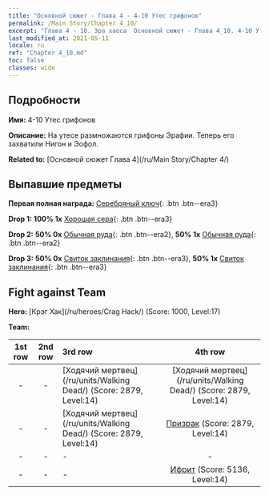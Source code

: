 ```yaml
---
title: "Основной сюжет - Глава 4 - 4-10 Утес грифонов"
permalink: /Main Story/Chapter 4_10/
excerpt: "Глава 4 - 10. Эра хаоса  Основной сюжет - Глава 4_10. 4-10 Утес грифонов"
last_modified_at: 2021-05-11
locale: ru
ref: "Chapter 4_10.md"
toc: false
classes: wide
---
```


## Подробности

 **Имя:** 4-10 Утес грифонов

 **Описание:** На утесе размножаются грифоны Эрафии. Теперь его захватили Нигон и Эофол.

 **Related to:** [Основной сюжет Глава 4](/ru/Main Story/Chapter 4/)

## Выпавшие предметы

 **Первая полная награда:** [Серебряный ключ](/ItemsRU/con_693/){: .btn .btn--era3}

 **Drop 1:** **100% 1x** [Хорошая сера](/ItemsRU/mat_15/){: .btn .btn--era3}

 **Drop 2:** **50% 0x** [Обычная руда](/ItemsRU/mat_6/){: .btn .btn--era2}, **50% 1x** [Обычная руда](/ItemsRU/mat_6/){: .btn .btn--era2}

 **Drop 3:** **50% 0x** [Свиток заклинания](/ItemsRU/con_694/){: .btn .btn--era3}, **50% 1x** [Свиток заклинания](/ItemsRU/con_694/){: .btn .btn--era3}


## Fight against Team
 **Hero:** [Крэг Хак](/ru/heroes/Crag Hack/) (Score: 1000, Level:17)

 **Team:**


  | 1st row | 2nd row | 3rd row | 4th row |
  |:----:|:----:|:----|:----:|
  | - | - | [Ходячий мертвец](/ru/units/Walking Dead/) (Score: 2879, Level:14)  | [Ходячий мертвец](/ru/units/Walking Dead/) (Score: 2879, Level:14)  |
  | - | - | [Ходячий мертвец](/ru/units/Walking Dead/) (Score: 2879, Level:14)  | [Призрак](/ru/units/Wight/) (Score: 2879, Level:14)  |
  | - | - | - | - |
  | - | - | - | [Ифрит](/ru/units/Efreeti/) (Score: 5136, Level:14)  |


